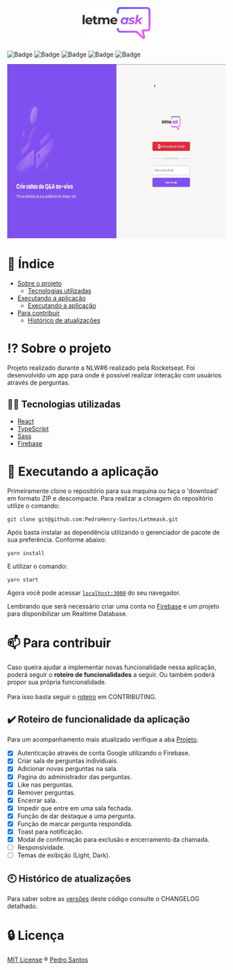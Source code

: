 <h1 align="center">
  <img alt="podcastr" title="podcastr" src=".github/Logo.png" />
</h1>



![Badge](https://img.shields.io/github/license/PedroHenry-Santos/Letmeask?style=flat&label=LICENSE&color=04d361&labelColor=000000)
![Badge](https://img.shields.io/badge/TYPESCRIPT-v4.2.4-blue?style=flat&color=8257E5&labelColor=000000&logo=TypeScript)
![Badge](https://img.shields.io/badge/REACT-v17.0.2-blue?style=flat&color=8257E5&labelColor=000000&logo=react)
![Badge](https://img.shields.io/badge/Firebase-v8.6.8-blue?style=flat&logo=Firebase&color=8257E5&labelColor=000000)
![Badge](https://img.shields.io/badge/SASS-v1.34.0-blue?style=flat&color=8257E5&labelColor=000000&logo=Sass)

<div align="center">
  <img src=".github/demo.gif" with="800" height="400"/>
</div>

# :page_with_curl: Índice

* [Sobre o projeto](#interrobang-sobre-o-projeto)
  - [Tecnologias utilizadas](#-tecnologias-utilizadas)
* [Executando a aplicação](#rocket-executando-a-aplicação)
  - [Executando a aplicação](#pencil2-Executando-a-aplicação)
* [Para contribuir](#mailbox-para-contribuir)
  - [Histórico de atualizações](#clock10-histórico-de-atualizações)

# :interrobang: Sobre o projeto

Projeto realizado durante a NLW#6 realizado pela Rocketseat. Foi desenvolvido um app para onde é possível realizar interação com usuários através de perguntas.
## 🧑‍💻 Tecnologias utilizadas

- [React](https://reactjs.org)
- [TypeScript](https://www.typescriptlang.org/)
- [Sass](https://sass-lang.com/)
- [Firebase](https://firebase.google.com/)
# :rocket: Executando a aplicação

Primeiramente clone o repositório para sua maquina ou faça o 'download' em formato ZIP e descompacte. Para realizar a clonagem do repositório utilize o comando:

    git clone git@github.com:PedroHenry-Santos/Letmeask.git

Após basta instalar as dependência utilizando o gerenciador de pacote de sua preferência. Conforme abaixo:

    yarn install

E utilizar o comando:

    yarn start

Agora você pode acessar [`localhost:3000`](http://localhost:3000) do seu navegador.

Lembrando que será necessário criar uma conta no [Firebase](https://firebase.google.com/) e um projeto para disponibilizar um Realtime Database.
# :mailbox: Para contribuir

Caso queira ajudar a implementar novas funcionalidade nessa aplicação, poderá seguir o **roteiro de funcionalidades** a seguir. Ou também poderá propor sua própria funcionalidade.<br/><br/>
Para isso basta seguir o [roteiro](https://github.com/PedroHenry-Santos/Letmeask/blob/main/CONTRIBUTING.md) em CONTRIBUTING.

## :heavy_check_mark: Roteiro de funcionalidade da aplicação

Para um acompanhamento mais atualizado verifique a aba [Projeto](https://github.com/PedroHenry-Santos/Letmeask/projects/1).

- [x] Autenticação através de conta Google utilizando o Firebase.
- [x] Criar sala de perguntas individuais.
- [x] Adicionar novas perguntas na sala.
- [x] Pagina do administrador das perguntas.
- [x] Like nas perguntas.
- [x] Remover perguntas.
- [x] Encerrar sala.
- [x] Impedir que entre em uma sala fechada.
- [x] Função de dar destaque a uma pergunta.
- [x] Função de marcar pergunta respondida.
- [x] Toast para notificação.
- [x] Modal de confirmação para exclusão e encerramento da chamada.
- [ ] Responsividade.
- [ ] Temas de exibição (Light, Dark).

## :clock10: Histórico de atualizações

Para saber sobre as [versões](https://github.com/PedroHenry-Santos/Letmeask/releases) deste código consulte o CHANGELOG detalhado.

# :lock: Licença

[MIT License](https://github.com/PedroHenry-Santos/Letmeask/blob/main/LICENCE.md) ® [Pedro Santos](https://github.com/PedroHenry-Santos)
